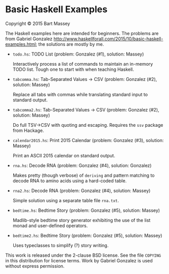 # Basic Haskell Examples
Copyright © 2015 Bart Massey

The Haskell examples here are intended for beginners. The
problems are from Gabriel Gonzalez
<http://www.haskellforall.com/2015/10/basic-haskell-examples.html>;
the solutions are mostly by me.

* `todo.hs`: TODO List (problem: Gonzalez (#1), solution: Massey)

  Interactively process a list of commands to maintain an
  in-memory TODO list. Tough one to start with when teaching
  Haskell.

* `tabcomma.hs`: Tab-Separated Values -> CSV (problem:
  Gonzalez (#2), solution: Massey)

  Replace all tabs with commas while translating standard
  input to standard output.

* `tabcomma2.hs`: Tab-Separated Values -> CSV (problem:
  Gonzalez (#2), solution: Massey)

  Do full TSV->CSV with quoting and escaping.  Requires the
  `ssv` package from Hackage.

* `calendar2015.hs`: Print 2015 Calendar (problem:
  Gonzalez (#3), solution: Massey)

  Print an ASCII 2015 calendar on standard output.

* `rna.hs`: Decode RNA (problem: Gonzalez (#4), solution:
  Gonzalez)

  Makes pretty (though verbose) of `deriving` and pattern
  matching to decode RNA to amino acids using a hard-coded
  table.

* `rna2.hs`: Decode RNA (problem: Gonzalez (#4), solution:
  Massey)

  Simple solution using a separate table file `rna.txt`.

* `bedtime.hs`: Bedtime Story (problem: Gonzalez (#5),
  solution: Massey)

  Madlib-style bedtime story generator exhibiting the use of
  the list monad and user-defined operators.

* `bedtime2.hs`: Bedtime Story (problem: Gonzalez (#5),
  solution: Massey)

  Uses typeclasses to simplify (?) story writing.

This work is released under the 2-clause BSD license. See
the file `COPYING` in this distribution for license terms.
Work by Gabriel Gonzalez is used without express permission.
